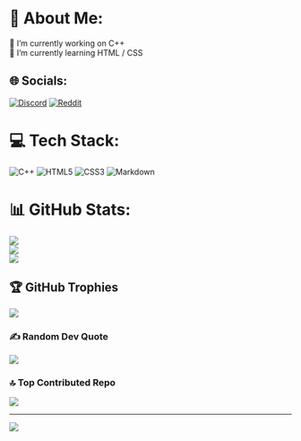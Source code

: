 # 💫 About Me:
🔭 I’m currently working on C++<br>🌱 I’m currently learning HTML / CSS<br>


## 🌐 Socials:
[![Discord](https://img.shields.io/badge/Discord-%237289DA.svg?logo=discord&logoColor=white)](https://discord.gg/thecats001) [![Reddit](https://img.shields.io/badge/Reddit-%23FF4500.svg?logo=Reddit&logoColor=white)](https://reddit.com/user/u/TheCatsGamer ) 

# 💻 Tech Stack:
![C++](https://img.shields.io/badge/c++-%2300599C.svg?style=for-the-badge&logo=c%2B%2B&logoColor=white) ![HTML5](https://img.shields.io/badge/html5-%23E34F26.svg?style=for-the-badge&logo=html5&logoColor=white) ![CSS3](https://img.shields.io/badge/css3-%231572B6.svg?style=for-the-badge&logo=css3&logoColor=white) ![Markdown](https://img.shields.io/badge/markdown-%23000000.svg?style=for-the-badge&logo=markdown&logoColor=white)
# 📊 GitHub Stats:
![](https://github-readme-stats.vercel.app/api?username=TTVTheCats&theme=gruvbox&hide_border=false&include_all_commits=false&count_private=false)<br/>
![](https://github-readme-streak-stats.herokuapp.com/?user=TTVTheCats&theme=gruvbox&hide_border=false)<br/>
![](https://github-readme-stats.vercel.app/api/top-langs/?username=TTVTheCats&theme=gruvbox&hide_border=false&include_all_commits=false&count_private=false&layout=compact)

## 🏆 GitHub Trophies
![](https://github-profile-trophy.vercel.app/?username=TTVTheCats&theme=radical&no-frame=false&no-bg=false&margin-w=4)

### ✍️ Random Dev Quote
![](https://quotes-github-readme.vercel.app/api?type=horizontal&theme=radical)

### 🔝 Top Contributed Repo
![](https://github-contributor-stats.vercel.app/api?username=TTVTheCats&limit=5&theme=dark&combine_all_yearly_contributions=true)

---
[![](https://visitcount.itsvg.in/api?id=TTVTheCats&icon=0&color=0)](https://visitcount.itsvg.in)

<!-- Proudly created with GPRM ( https://gprm.itsvg.in ) -->
